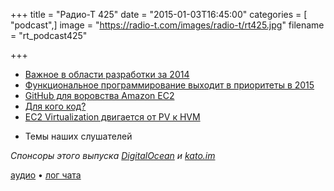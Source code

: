 +++
title = "Радио-Т 425"
date = "2015-01-03T16:45:00"
categories = [ "podcast",]
image = "https://radio-t.com/images/radio-t/rt425.jpg"
filename = "rt_podcast425"

+++

* [Важное в области разработки за 2014](http://marxsoftware.blogspot.com/2014/12/big-news-2014.html)
* [Функциональное программирование выходит в приоритеты в 2015](http://prsm.tc/Bhgj9R)
* [GitHub для воровства Amazon EC2](http://it.slashdot.org/story/15/01/02/2342228/bots-scanning-github-to-steal-amazon-ec2-keys)
* [Для кого код?](http://prsm.tc/RMqVD7)
* [EC2 Virtualization двигается от PV к HVM](http://prsm.tc/z7iEU6)
- Темы наших слушателей

_Спонсоры этого выпуска [DigitalOcean](https://www.digitalocean.com) и [kato.im](https://kato.im)_

[аудио](http://cdn.radio-t.com/rt_podcast425.mp3) • [лог чата](http://chat.radio-t.com/logs/radio-t-425.html)
<audio src="http://cdn.radio-t.com/rt_podcast425.mp3" preload="none"></audio>
